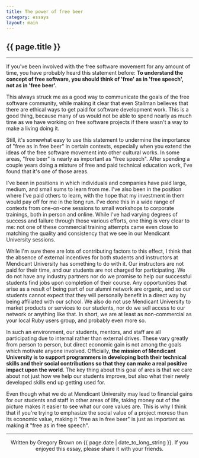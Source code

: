 ```yaml
---
title: The power of free beer 
category: essays
layout: main
---
```


## {{ page.title }}

<hr>

If you've been involved with the free software movement for any amount of time, you have probably heard this statement before: **To understand the concept of free software, you should think of 'free' as in 'free speech', not as in 'free beer'.**

This always struck me as a good way to communicate the goals of the free software community, while making it clear that even Stallman believes that there are ethical ways to get paid for software development work. This is a good thing, because many of us would not be able to spend nearly as much time as we have working on free software projects if there wasn't a way to make a living doing it.

Still, it's somewhat easy to use this statement to undermine the importance of "free as in free beer" in certain contexts, especially when you extend the ideas of the free software movement into other cultural works. In some areas, "free beer" is nearly as important as "free speech". After spending a couple years doing a mixture of free and paid technical education work, I've found that it's one of those areas.

I've been in positions in which individuals and companies have paid large, medium, and small sums to learn from me. I've also been in the position where I've paid others to learn, with the hope that my investment in them would pay off for me in the long run. I've done this in a wide range of contexts from one-on-one sessions to small workshops to corporate trainings, both in person and online. While I've had varying degrees of success and failure through those various efforts, one thing is very clear to me: not one of these commercial training attempts came even close to matching the quality and consistency that we see in our Mendicant University sessions.

While I'm sure there are lots of contributing factors to this effect, I think that the absence of external incentives for both students and instructors at Mendicant University has something to do with it. Our instructors are not paid for their time, and our students are not charged for participating. We do not have any industry partners nor do we promise to help our successful students find jobs upon completion of their course. Any opportunities that arise as a result of being part of our alumni network are organic, and so our students cannot expect that they will personally benefit in a direct way by being affiliated with our school. We also do not use Mendicant University to market products or services to our students, nor do we sell access to our network or anything like that. In short, we are at least as non-commercial as your local Ruby users group, and probably even more so.

In such an environment, our students, mentors, and staff are all participating due to internal rather than external drives. These vary greatly from person to person, but direct economic gain is not among the goals which motivate anyone involved. Officially, **the mission of Mendicant University is to support programmers in developing both their technical skills and their social contributions so that they can make a real positive impact upon the world**. The key thing about this goal of ares is that we care about not just how we help our students improve, but also what their newly developed skills end up getting used for. 

Even though what we do at Mendicant University may lead to financial gains for our students and staff in other areas of life, taking money out of the picture makes it easier to see what our core values are. This is why I think that if you're trying to emphasize the social value of a project moreso than its economic value, making it "free as in free beer" is just as important as making it "free as in free speech".
<hr>

<p style="text-align: center; font-size: 1.0em">Written by Gregory Brown on {{ page.date | date_to_long_string }}. If you enjoyed this essay, please share it with your friends.</p>
